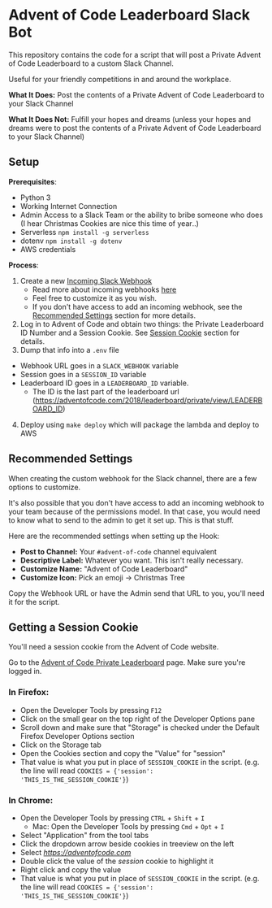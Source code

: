 # Advent of Code Leaderboard Slack Bot

This repository contains the code for a script that will post a Private Advent of Code Leaderboard to a custom Slack Channel.

Useful for your friendly competitions in and around the workplace.

**What It Does:** Post the contents of a Private Advent of Code Leaderboard to your Slack Channel

**What It Does Not:** Fulfill your hopes and dreams (unless your hopes and dreams were to post the contents of a Private Advent of Code Leaderboard to your Slack Channel)

## Setup
**Prerequisites**:
- Python 3
- Working Internet Connection
- Admin Access to a Slack Team or the ability to bribe someone who does (I hear Christmas Cookies are nice this time of year‥)
- Serverless `npm install -g serverless`
- dotenv `npm install -g dotenv`
- AWS credentials

**Process**:

1. Create a new [Incoming Slack Webhook](https://my.slack.com/services/new/incoming-webhook/)
    - Read more about incoming webhooks [here](https://api.slack.com/incoming-webhooks)
    - Feel free to customize it as you wish.
    - If you don't have access to add an incoming webhook, see the [Recommended Settings](#recommended-settings) section for more details.
2. Log in to Advent of Code and obtain two things: the Private Leaderboard ID Number and a Session Cookie.
See [Session Cookie](#getting-a-session-cookie) section for details.
3. Dump that info into a `.env` file
  - Webhook URL goes in a `SLACK_WEBHOOK` variable
  - Session goes in a `SESSION_ID` variable
  - Leaderboard ID goes in a `LEADERBOARD_ID` variable.
    - The ID is the last part of the leaderboard url (https://adventofcode.com/2018/leaderboard/private/view/LEADERBOARD_ID)
4. Deploy using `make deploy` which will package the lambda and deploy to AWS

## Recommended Settings
When creating the custom webhook for the Slack channel, there are a few options to customize.

It's also possible that you don't have access to add an incoming webhook to your team because of the permissions model. In that case, you would need to know what to send to the admin to get it set up. This is that stuff.

Here are the recommended settings when setting up the Hook:
- **Post to Channel:** Your `#advent-of-code` channel equivalent
- **Descriptive Label:** Whatever you want. This isn't really necessary.
- **Customize Name:** "Advent of Code Leaderboard"
- **Customize Icon:** Pick an emoji → Christmas Tree

Copy the Webhook URL or have the Admin send that URL to you, you'll need it for the script.

## Getting a Session Cookie
You'll need a session cookie from the Advent of Code website.

Go to the [Advent of Code Private Leaderboard](https://adventofcode.com/2018/leaderboard/private) page. Make sure you're logged in.

### In Firefox:
- Open the Developer Tools by pressing `F12`
- Click on the small gear on the top right of the Developer Options pane
- Scroll down and make sure that "Storage" is checked under the Default Firefox Developer Options section
- Click on the Storage tab
- Open the Cookies section and copy the "Value" for "session"
- That value is what you put in place of `SESSION_COOKIE` in the script. (e.g. the line will read `COOKIES = {'session': 'THIS_IS_THE_SESSION_COOKIE'}`)

### In Chrome:
- Open the Developer Tools by pressing `CTRL` + `Shift` + `I`
    - Mac: Open the Developer Tools by pressing `Cmd` + `Opt` + `I`
- Select "Application" from the tool tabs
- Click the dropdown arrow beside cookies in treeview on the left
- Select *https://adventofcode.com*
- Double click the value of the *session* cookie to highlight it
- Right click and copy the value
- That value is what you put in place of `SESSION_COOKIE` in the script. (e.g. the line will read `COOKIES = {'session': 'THIS_IS_THE_SESSION_COOKIE'}`)
